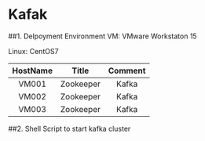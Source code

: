 # Kafak

##1. Delpoyment Environment
VM: VMware Workstaton 15

Linux: CentOS7

HostName | Title | Comment
:------: | :------: | :------:
VM001 | Zookeeper | Kafka
VM002 | Zookeeper | Kafka
VM003 | Zookeeper | Kafka

##2. Shell Script to start kafka cluster

